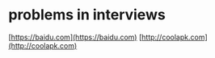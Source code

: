 # problems in interviews
[https://baidu.com](https://baidu.com)
[http://coolapk.com](http://coolapk.com)
